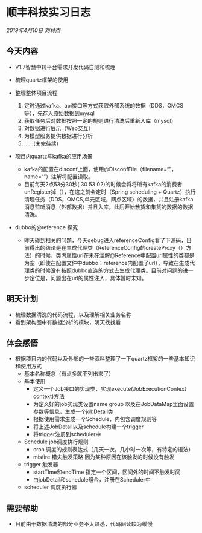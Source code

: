 # 顺丰科技实习日志

*2019年4月10日 刘林杰*

## 今天内容

- V1.7智慧中转平台需求开发代码自测和梳理

- 梳理quartz框架的使用
- 整理整体项目流程
  1. 定时通过kafka、api接口等方式获取外部系统的数据（DDS，OMCS等），先存入原始数据到mysql
  2. 获取任务后对数据按照一定的规则进行清洗后重新入库（mysql）
  3. 对数据进行展示（Web交互）
  4. 为模型服务提供数据进行分析
  5. ......(未完待续)
- 项目内quartz与kafka的应用场景
  - kafka的配置在disconf上面，使用@DisconfFile（filename=“”，name=“”）注解将配置读取。
  - 目前每天2点53分30秒( 30 53 02)的时候会将将所有kafka的消费者unRegister掉（），在这之前会定时（Spring scheduling + Quartz）执行清理任务（DDS，OMCS,单元区域，网点区域）的数据，并且注册kafka消息监听消息（外部数据）并且入库。此后开始散货和集货的数据的数据清洗。
- dubbo的@reference 探究
  - 昨天碰到相关的问题，今天debug进入referenceConfig看了下源码，目前得出的结论是在生成代理类（ReferenceConfig的createProxy（）方法）的时候，类内属性url在未在注解@Reference中配置url属性的类都是为空（即使在配置文件中dubbo：reference内配置了url），导致在生成代理类的时候没有按照dubbo直连的方式去生成代理类。目前对问题的进一步定位是，问题出在url的属性注入，具体暂时未知。

## 明天计划

- 梳理数据清洗的代码流程，以及理解相关业务名称
- 看到架构图中有数据分析的模块，明天找找看

## 体会感悟

- 根据项目内的代码以及外部的一些资料整理了一下quartz框架的一些基本知识和使用方式
  - 基本名称概念（有点多就不列出来了）
  - 基本使用
    - 定义一个Job接口的实现类，实现execute(JobExecutionContext context)方法
    - 为定义好的job实现类设置name group 以及在JobDataMap里面设置参数等信息，生成一个jobDetail类
    - 根据使用需求生成一个Schedule，内包含调度规则等
    - 将上述JobDetail以及schedule构建一个trigger
    - 将trigger注册到scheduler中
  - Schedule job调度执行规则
    - cron 调度的规则表达式（几天一次，几小时一次等，有特定的语法）
    - misfire 错失触发策略 因为某种原因在该触发的时候没有触发
  - trigger 触发器
    - startTIme和endTime 指定一个区间，区间外的时间不触发时间
    - 由jobDetail和schedule组合，注册在Scheduler中
  - scheduler 调度执行器

## 需要帮助

- 目前由于数据清洗的部分业务不太熟悉，代码阅读较为缓慢



